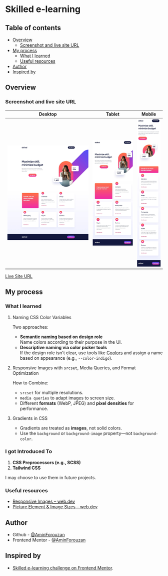 # Skilled e-learning

## Table of contents

- [Overview](#overview)
  - [Screenshot and live site URL](#screenshot-and-live-site-url)
- [My process](#my-process)
  - [What I learned](#what-i-learned)
  - [Useful resources](#useful-resources)
- [Author](#author)
- [Inspired by](#inspired-by)

## Overview

### Screenshot and live site URL

| Desktop                                     | Tablet                                    | Mobile                                    |
| ------------------------------------------- | ----------------------------------------- | ----------------------------------------- |
| ![desktop](/images/desktop-screenshot.jpeg) | ![Tablet](/images/tablet-screenshot.jpeg) | ![Mobile](/images/mobile-screenshot.jpeg) |

[Live Site URL](https://panir-skilled.netlify.app/)

## My process

### What I learned

1. Naming CSS Color Variables

   Two approaches:

   - **Semantic naming based on design role**  
      Name colors according to their purpose in the UI.
   - **Descriptive naming via color picker tools**  
      If the design role isn't clear, use tools like [Coolors](https://coolors.co/6f51fc) and assign a name based on appearance (e.g., `--color-indigo`).

2. Responsive Images with `srcset`, Media Queries, and Format Optimization

   How to Combine:

   - `srcset` for multiple resolutions.
   - `media queries` to adapt images to screen size.
   - Different **formats** (WebP, JPEG) and **pixel densities** for performance.

3. Gradients in CSS
   - Gradients are treated as **images**, not solid colors.
   - Use the `background` or `background-image` property—not `background-color`.

### I got Introduced To

1. **CSS Preprocessors (e.g., SCSS)**
2. **Tailwind CSS**

I may choose to use them in future projects.

### Useful resources

- [Responsive Images – web.dev](https://web.dev/learn/design/responsive-images)
- [Picture Element & Image Sizes – web.dev](https://web.dev/learn/design/picture-element#image_sizes)

## Author

- Github - [@AminForouzan](https://github.com/AminForouzan)
- Frontend Mentor - [@AminForouzan](https://www.frontendmentor.io/profile/AminForouzan)

## Inspired by

- [Skilled e-learning challenge on Frontend Mentor](https://www.frontendmentor.io/challenges/skilled-elearning-landing-page-S1ObDrZ8q).
